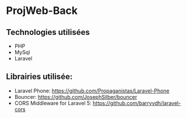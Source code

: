 # ProjWeb-Back

## Technologies utilisées
* PHP
* MySql
* Laravel

## Librairies utilisée:

* Laravel Phone: https://github.com/Propaganistas/Laravel-Phone
* Bouncer: https://github.com/JosephSilber/bouncer
* CORS Middleware for Laravel 5: https://github.com/barryvdh/laravel-cors
